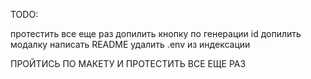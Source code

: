 TODO:

протестить все еще раз
допилить кнопку по генерации id
допилить модалку
написать README
удалить .env из индексации

ПРОЙТИСЬ ПО МАКЕТУ И ПРОТЕСТИТЬ ВСЕ ЕЩЕ РАЗ